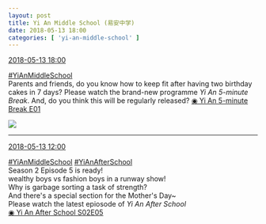 ```yaml
---
layout: post
title: Yi An Middle School (易安中学)
date: 2018-05-13 18:00
categories: [ 'yi-an-middle-school' ]
---
```


<div class="weibo-info">
  <a href="https://weibo.com/6074218720/GgtKfbhbE">2018-05-13 18:00</a>
</div>

[#YiAnMiddleSchool](https://weibo.com/p/100808e5c67e0668537d4caddefd946dcff208/super_index)  
Parents and friends, do you know how to keep fit after having two birthday cakes in 7 days? Please watch the brand-new programme *Yi An 5-minute Break*. And, do you think this will be regularly released? [◉ Yi An 5-minute Break E01](https://www.bilibili.com/video/av23380798/)

<!-- more -->

<a href="https://wx2.sinaimg.cn/mw690/006D4NLGgy1fr9v81dy5yj30u01hc7wh.jpg">
  <img class="weibo-pic-preview" src="https://wx2.sinaimg.cn/orj360/006D4NLGgy1fr9v81dy5yj30u01hc7wh.jpg" />
</a>

---

<div class="weibo-info">
  <a href="https://weibo.com/6074218720/Ggrotw2cI">2018-05-13 12:00</a>
</div>

[#YiAnMiddleSchool](https://weibo.com/p/100808e5c67e0668537d4caddefd946dcff208/super_index) [#YiAnAfterSchool](https://weibo.com/p/100808f57cd722476872700a5522853faa7576)  
Season 2 Episode 5 is ready!  
wealthy boys vs fashion boys in a runway show!  
Why is garbage sorting a task of strength?  
And there's a special section for the Mother's Day~  
Please watch the latest epiosode of *Yi An After School*  
[◉ Yi An After School S02E05](http://www.iqiyi.com/v_19rrdcix1s.html)
